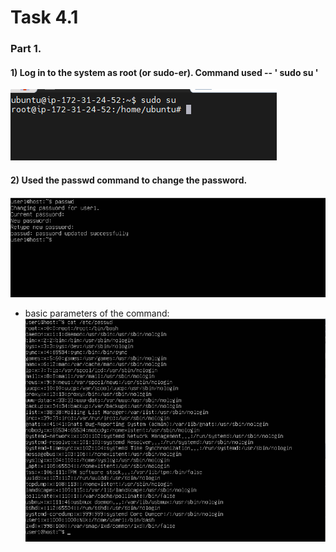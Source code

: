 # Task 4.1 
### Part 1.
#### 1) Log in to the system as root (or sudo-er). Command used -- ' sudo su '
![screen1](https://github.com/NikPryvalov/DevOps_online_Kharkiv_2022Q1Q2/blob/main/m4/task4.1/screen/screen1.png)
#### 2) Used the passwd command to change the password.
![screen2](https://github.com/NikPryvalov/DevOps_online_Kharkiv_2022Q1Q2/blob/main/m4/task4.1/screen/screen2.png)
 * basic parameters of the command:
![screen3](https://github.com/NikPryvalov/DevOps_online_Kharkiv_2022Q1Q2/blob/main/m4/task4.1/screen/screen3.png)
